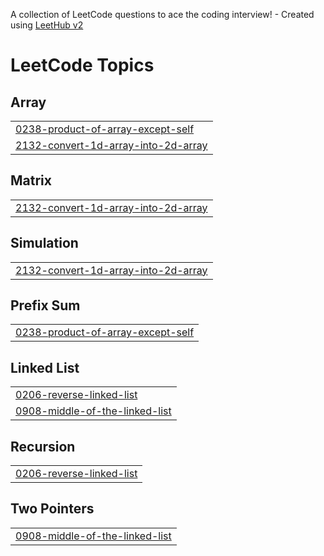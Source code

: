 A collection of LeetCode questions to ace the coding interview! - Created using [LeetHub v2](https://github.com/arunbhardwaj/LeetHub-2.0)
<!---LeetCode Topics Start-->
# LeetCode Topics
## Array
|  |
| ------- |
| [0238-product-of-array-except-self](https://github.com/Ranvijay1009/leetcode_solution/tree/master/0238-product-of-array-except-self) |
| [2132-convert-1d-array-into-2d-array](https://github.com/Ranvijay1009/leetcode_solution/tree/master/2132-convert-1d-array-into-2d-array) |
## Matrix
|  |
| ------- |
| [2132-convert-1d-array-into-2d-array](https://github.com/Ranvijay1009/leetcode_solution/tree/master/2132-convert-1d-array-into-2d-array) |
## Simulation
|  |
| ------- |
| [2132-convert-1d-array-into-2d-array](https://github.com/Ranvijay1009/leetcode_solution/tree/master/2132-convert-1d-array-into-2d-array) |
## Prefix Sum
|  |
| ------- |
| [0238-product-of-array-except-self](https://github.com/Ranvijay1009/leetcode_solution/tree/master/0238-product-of-array-except-self) |
## Linked List
|  |
| ------- |
| [0206-reverse-linked-list](https://github.com/Ranvijay1009/leetcode_solution/tree/master/0206-reverse-linked-list) |
| [0908-middle-of-the-linked-list](https://github.com/Ranvijay1009/leetcode_solution/tree/master/0908-middle-of-the-linked-list) |
## Recursion
|  |
| ------- |
| [0206-reverse-linked-list](https://github.com/Ranvijay1009/leetcode_solution/tree/master/0206-reverse-linked-list) |
## Two Pointers
|  |
| ------- |
| [0908-middle-of-the-linked-list](https://github.com/Ranvijay1009/leetcode_solution/tree/master/0908-middle-of-the-linked-list) |
<!---LeetCode Topics End-->